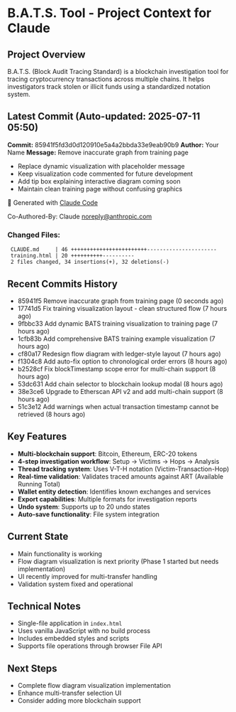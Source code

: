 # B.A.T.S. Tool - Project Context for Claude

## Project Overview
B.A.T.S. (Block Audit Tracing Standard) is a blockchain investigation tool for tracing cryptocurrency transactions across multiple chains. It helps investigators track stolen or illicit funds using a standardized notation system.

## Latest Commit (Auto-updated: 2025-07-11 05:50)

**Commit:** 85941f5fd3d0d120910e5a4a2bbda33e9eab90b9
**Author:** Your Name
**Message:** Remove inaccurate graph from training page

- Replace dynamic visualization with placeholder message
- Keep visualization code commented for future development
- Add tip box explaining interactive diagram coming soon
- Maintain clean training page without confusing graphics

🤖 Generated with [Claude Code](https://claude.ai/code)

Co-Authored-By: Claude <noreply@anthropic.com>

### Changed Files:
```
 CLAUDE.md     | 46 ++++++++++++++++++++++++----------------------
 training.html | 20 ++++++++++----------
 2 files changed, 34 insertions(+), 32 deletions(-)
```

## Recent Commits History

- 85941f5 Remove inaccurate graph from training page (0 seconds ago)
- 17741d5 Fix training visualization layout - clean structured flow (7 hours ago)
- 9fbbc33 Add dynamic BATS training visualization to training page (7 hours ago)
- 1cfb83b Add comprehensive BATS training example visualization (7 hours ago)
- cf80a17 Redesign flow diagram with ledger-style layout (7 hours ago)
- f1304c8 Add auto-fix option to chronological order errors (8 hours ago)
- b2528cf Fix blockTimestamp scope error for multi-chain support (8 hours ago)
- 53dc631 Add chain selector to blockchain lookup modal (8 hours ago)
- 38e3ce6 Upgrade to Etherscan API v2 and add multi-chain support (8 hours ago)
- 51c3e12 Add warnings when actual transaction timestamp cannot be retrieved (8 hours ago)

## Key Features
- **Multi-blockchain support**: Bitcoin, Ethereum, ERC-20 tokens
- **4-step investigation workflow**: Setup → Victims → Hops → Analysis
- **Thread tracking system**: Uses V-T-H notation (Victim-Transaction-Hop)
- **Real-time validation**: Validates traced amounts against ART (Available Running Total)
- **Wallet entity detection**: Identifies known exchanges and services
- **Export capabilities**: Multiple formats for investigation reports
- **Undo system**: Supports up to 20 undo states
- **Auto-save functionality**: File system integration

## Current State
- Main functionality is working
- Flow diagram visualization is next priority (Phase 1 started but needs implementation)
- UI recently improved for multi-transfer handling
- Validation system fixed and operational

## Technical Notes
- Single-file application in `index.html`
- Uses vanilla JavaScript with no build process
- Includes embedded styles and scripts
- Supports file operations through browser File API

## Next Steps
- Complete flow diagram visualization implementation
- Enhance multi-transfer selection UI
- Consider adding more blockchain support
